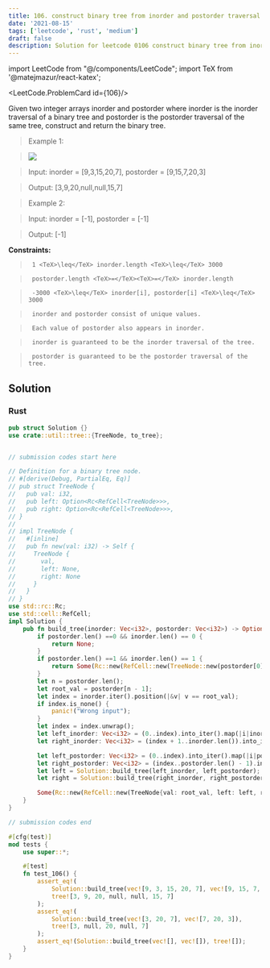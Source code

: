 ```yaml
---
title: 106. construct binary tree from inorder and postorder traversal
date: '2021-08-15'
tags: ['leetcode', 'rust', 'medium']
draft: false
description: Solution for leetcode 0106 construct binary tree from inorder and postorder traversal
---
```

import LeetCode from "@/components/LeetCode";
import TeX from '@matejmazur/react-katex';

<LeetCode.ProblemCard id={106}/>
 

  Given two integer arrays inorder and postorder where inorder is the inorder traversal of a binary tree and postorder is the postorder traversal of the same tree, construct and return the binary tree.

   

 >   Example 1:

 >   ![](https://assets.leetcode.com/uploads/2021/02/19/tree.jpg)

 >   Input: inorder <TeX>=</TeX> [9,3,15,20,7], postorder <TeX>=</TeX> [9,15,7,20,3]

 >   Output: [3,9,20,null,null,15,7]

  

 >   Example 2:

  

 >   Input: inorder <TeX>=</TeX> [-1], postorder <TeX>=</TeX> [-1]

 >   Output: [-1]

  

   

  **Constraints:**

  

 >   	1 <TeX>\leq</TeX> inorder.length <TeX>\leq</TeX> 3000

 >   	postorder.length <TeX>=</TeX><TeX>=</TeX> inorder.length

 >   	-3000 <TeX>\leq</TeX> inorder[i], postorder[i] <TeX>\leq</TeX> 3000

 >   	inorder and postorder consist of unique values.

 >   	Each value of postorder also appears in inorder.

 >   	inorder is guaranteed to be the inorder traversal of the tree.

 >   	postorder is guaranteed to be the postorder traversal of the tree.


## Solution
### Rust
```rust
pub struct Solution {}
use crate::util::tree::{TreeNode, to_tree};


// submission codes start here

// Definition for a binary tree node.
// #[derive(Debug, PartialEq, Eq)]
// pub struct TreeNode {
//   pub val: i32,
//   pub left: Option<Rc<RefCell<TreeNode>>>,
//   pub right: Option<Rc<RefCell<TreeNode>>>,
// }
// 
// impl TreeNode {
//   #[inline]
//   pub fn new(val: i32) -> Self {
//     TreeNode {
//       val,
//       left: None,
//       right: None
//     }
//   }
// }
use std::rc::Rc;
use std::cell::RefCell;
impl Solution {
    pub fn build_tree(inorder: Vec<i32>, postorder: Vec<i32>) -> Option<Rc<RefCell<TreeNode>>> {
        if postorder.len() ==0 && inorder.len() == 0 {
            return None;
        }
        if postorder.len() ==1 && inorder.len() == 1 {
            return Some(Rc::new(RefCell::new(TreeNode::new(postorder[0]))));
        }
        let n = postorder.len();
        let root_val = postorder[n - 1];
        let index = inorder.iter().position(|&v| v == root_val);
        if index.is_none() {
            panic!("Wrong input");
        }
        let index = index.unwrap();
        let left_inorder: Vec<i32> = (0..index).into_iter().map(|i|inorder[i]).collect();
        let right_inorder: Vec<i32> = (index + 1..inorder.len()).into_iter().map(|i|inorder[i]).collect();

        let left_postorder: Vec<i32> = (0..index).into_iter().map(|i|postorder[i]).collect();
        let right_postorder: Vec<i32> = (index..postorder.len() - 1).into_iter().map(|i|postorder[i]).collect();        
        let left = Solution::build_tree(left_inorder, left_postorder);
        let right = Solution::build_tree(right_inorder, right_postorder);

        Some(Rc::new(RefCell::new(TreeNode{val: root_val, left: left, right: right})))
    }
}

// submission codes end

#[cfg(test)]
mod tests {
    use super::*;

    #[test]
    fn test_106() {
        assert_eq!(
            Solution::build_tree(vec![9, 3, 15, 20, 7], vec![9, 15, 7, 20, 3]),
            tree![3, 9, 20, null, null, 15, 7]
        );
        assert_eq!(
            Solution::build_tree(vec![3, 20, 7], vec![7, 20, 3]),
            tree![3, null, 20, null, 7]
        );
        assert_eq!(Solution::build_tree(vec![], vec![]), tree![]);
    }
}

```
